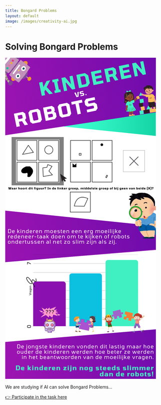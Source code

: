 ```yaml
---
title: Bongard Problems
layout: default
image: /images/creativity-ai.jpg
---
```


# Solving Bongard Problems

![Bongard](/images/Bongard.png)

We are studying if AI can solve Bongard Problems...

[👉 Participate in the task here](https://example.com/creativity-ai)
